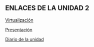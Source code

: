## ENLACES DE LA UNIDAD 2

[Virtualización](https://github.com/miguelfernandezmartin/PORTFOLIO_DESPWEB/blob/main/UD2%3Aintroduccion%20a%20las%20Aplicaciones%20%20Web/Virtualizacion.md)

[Presentación](https://github.com/miguelfernandezmartin/PORTFOLIO_DESPWEB/blob/main/UD2%3Aintroduccion%20a%20las%20Aplicaciones%20%20Web/Protocolo%20HTTP%20Servidor%20Web%20Apache.pdf)

[Diario de la unidad](https://github.com/miguelfernandezmartin/PORTFOLIO_DESPWEB/blob/main/UD2%3Aintroduccion%20a%20las%20Aplicaciones%20%20Web/diario_UD2.md)
